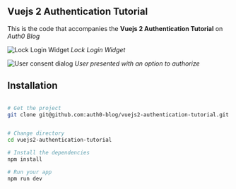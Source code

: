 ## Vuejs 2 Authentication Tutorial

This is the code that accompanies the **Vuejs 2 Authentication Tutorial** on *Auth0 Blog*

![Lock Login Widget](https://cdn2.auth0.com/blog/startupbattle/login.png)
_Lock Login Widget_

![User consent dialog](https://cdn2.auth0.com/blog/startupbattle/authorize.png)
_User presented with an option to authorize_

## Installation

```bash

# Get the project
git clone git@github.com:auth0-blog/vuejs2-authentication-tutorial.git vuejs2-authentication-tutorial


# Change directory
cd vuejs2-authentication-tutorial

# Install the dependencies
npm install

# Run your app
npm run dev